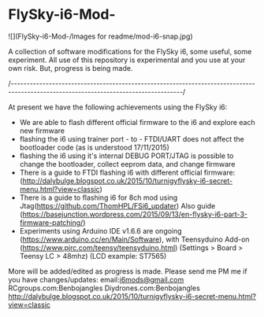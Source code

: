 # FlySky-i6-Mod-
![](FlySky-i6-Mod-/Images for readme/mod-i6-snap.jpg)

A collection of software modifications for the FlySky i6, some useful, some experiment. All use of this repository is experimental and you use at your own risk. But, progress is being made.

/------------------------------------------------------------------------------------------------------------------------------------/

At present we have the following achievements using the FlySky i6:
- We are able to flash different official firmware to the i6 and explore each new firmware
- flashing the i6 using trainer port - to - FTDI/UART does not affect the bootloader code (as is understood 17/11/2015)
- flashing the i6 using it's internal DEBUG PORT/JTAG is possible to change the bootloader, collect eeprom data, and change firmware
- There is a guide to FTDI flashing i6 with different official firmware: (http://dalybulge.blogspot.co.uk/2015/10/turnigyflysky-i6-secret-menu.html?view=classic)
- There is a guide to flashing i6 for 8ch mod using Jtag(https://github.com/ThomHPL/FSi6_updater) Also guide (https://basejunction.wordpress.com/2015/09/13/en-flysky-i6-part-3-firmware-patching/)
- Experiments using Arduino IDE v1.6.6 are ongoing (https://www.arduino.cc/en/Main/Software), with Teensyduino Add-on (https://www.pjrc.com/teensy/teensyduino.html) (Settings > Board > Teensy LC > 48mhz) (LCD example: ST7565)

More will be added/edited as progress is made. Please send me PM me if you have changes/updates: 
email:i6mods@gmail.com
RCgroups.com:Benbojangles
Diydrones.com:Benbojangles
http://dalybulge.blogspot.co.uk/2015/10/turnigyflysky-i6-secret-menu.html?view=classic
